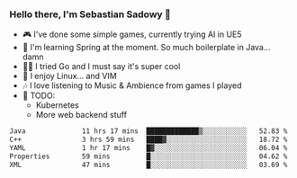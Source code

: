 ### Hello there, I'm Sebastian Sadowy 👋

 - 🎮 I've done some simple games, currently trying AI in UE5
 - 🍃 I'm learning Spring at the moment. So much boilerplate in Java... damn 
 - 🏃‍♀️ I tried Go and I must say it's super cool
 - 🐧 I enjoy Linux... and VIM
 - 🎶 I love listening to Music & Ambience from games I played
 - 🌱 TODO:
   * Kubernetes
   * More web backend stuff
<!--START_SECTION:waka-->

```txt
Java              11 hrs 17 mins  █████████████▒░░░░░░░░░░░   52.83 %
C++               3 hrs 59 mins   ████▓░░░░░░░░░░░░░░░░░░░░   18.72 %
YAML              1 hr 17 mins    █▓░░░░░░░░░░░░░░░░░░░░░░░   06.04 %
Properties        59 mins         █░░░░░░░░░░░░░░░░░░░░░░░░   04.62 %
XML               47 mins         █░░░░░░░░░░░░░░░░░░░░░░░░   03.69 %
```

<!--END_SECTION:waka-->

